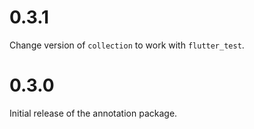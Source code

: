 # 0.3.1

Change version of `collection` to work with `flutter_test`.

# 0.3.0

Initial release of the annotation package.
